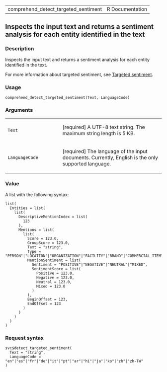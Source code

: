 <table style="width: 100%;">
<tbody>
<tr class="odd">
<td>comprehend_detect_targeted_sentiment</td>
<td style="text-align: right;">R Documentation</td>
</tr>
</tbody>
</table>

## Inspects the input text and returns a sentiment analysis for each entity identified in the text

### Description

Inspects the input text and returns a sentiment analysis for each entity
identified in the text.

For more information about targeted sentiment, see [Targeted
sentiment](https://docs.aws.amazon.com/comprehend/latest/dg/how-targeted-sentiment.html).

### Usage

    comprehend_detect_targeted_sentiment(Text, LanguageCode)

### Arguments

<table>
<colgroup>
<col style="width: 35%" />
<col style="width: 65%" />
</colgroup>
<tbody>
<tr class="odd">
<td><code
id="comprehend_detect_targeted_sentiment_:_Text">Text</code></td>
<td><p>[required] A UTF-8 text string. The maximum string length is 5
KB.</p></td>
</tr>
<tr class="even">
<td><code
id="comprehend_detect_targeted_sentiment_:_LanguageCode">LanguageCode</code></td>
<td><p>[required] The language of the input documents. Currently,
English is the only supported language.</p></td>
</tr>
</tbody>
</table>

### Value

A list with the following syntax:

    list(
      Entities = list(
        list(
          DescriptiveMentionIndex = list(
            123
          ),
          Mentions = list(
            list(
              Score = 123.0,
              GroupScore = 123.0,
              Text = "string",
              Type = "PERSON"|"LOCATION"|"ORGANIZATION"|"FACILITY"|"BRAND"|"COMMERCIAL_ITEM"|"MOVIE"|"MUSIC"|"BOOK"|"SOFTWARE"|"GAME"|"PERSONAL_TITLE"|"EVENT"|"DATE"|"QUANTITY"|"ATTRIBUTE"|"OTHER",
              MentionSentiment = list(
                Sentiment = "POSITIVE"|"NEGATIVE"|"NEUTRAL"|"MIXED",
                SentimentScore = list(
                  Positive = 123.0,
                  Negative = 123.0,
                  Neutral = 123.0,
                  Mixed = 123.0
                )
              ),
              BeginOffset = 123,
              EndOffset = 123
            )
          )
        )
      )
    )

### Request syntax

    svc$detect_targeted_sentiment(
      Text = "string",
      LanguageCode = "en"|"es"|"fr"|"de"|"it"|"pt"|"ar"|"hi"|"ja"|"ko"|"zh"|"zh-TW"
    )
